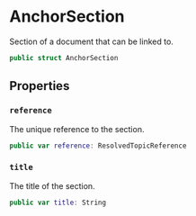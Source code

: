 # AnchorSection

Section of a document that can be linked to.

``` swift
public struct AnchorSection 
```

## Properties

### `reference`

The unique reference to the section.

``` swift
public var reference: ResolvedTopicReference
```

### `title`

The title of the section.

``` swift
public var title: String
```
